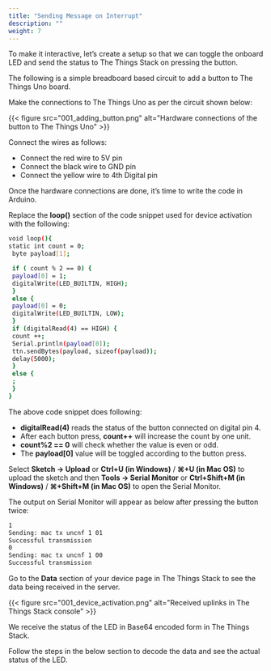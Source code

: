 ```yaml
---
title: "Sending Message on Interrupt"
description: ""
weight: 7
---
```


To make it interactive, let’s create a setup so that we can toggle the onboard LED  and send the status to The Things Stack on pressing the button.

The following is a simple breadboard based circuit to add a button to The Things Uno board.

Make the connections to The Things Uno as per the circuit shown below:

{{< figure src="001_adding_button.png" alt="Hardware connections of the button to The Things Uno" >}}

Connect the wires as follows:

- Connect the red wire to 5V pin 
- Connect the black wire to GND pin
- Connect the yellow wire to 4th Digital pin

Once the hardware connections are done, it’s time to write the code in Arduino.

Replace the **loop()** section of the code snippet used for device activation with the following:

```bash
void loop(){
static int count = 0;
 byte payload[1];

 if ( count % 2 == 0) {
 payload[0] = 1;
 digitalWrite(LED_BUILTIN, HIGH);
 }
 else {
 payload[0] = 0;
 digitalWrite(LED_BUILTIN, LOW);
 }
 if (digitalRead(4) == HIGH) {
 count ++;
 Serial.println(payload[0]);
 ttn.sendBytes(payload, sizeof(payload));
 delay(5000);
 }
 else {
 ;
 }
}
```

The above code snippet does following:

- **digitalRead(4)** reads the status of the button connected on digital pin 4.
- After each button press, **count++** will increase the count by one unit.
- **count%2 == 0** will check whether the value is even or odd.
- The **payload[0]** value will be toggled according to the button press.

Select **Sketch -> Upload** or **Ctrl+U (in Windows)** / **⌘+U (in Mac OS)** to upload the sketch and then **Tools -> Serial Monitor** or **Ctrl+Shift+M (in Windows)** / **⌘+Shift+M (in Mac OS)** to open the Serial Monitor.

The output on Serial Monitor will appear as below after pressing the button twice:

```bash
1
Sending: mac tx uncnf 1 01
Successful transmission
0
Sending: mac tx uncnf 1 00
Successful transmission
```

Go to the **Data** section of your device page in The Things Stack to see the data being received in the server.

{{< figure src="001_device_activation.png" alt="Received uplinks in The Things Stack console" >}}

We receive the status of the LED in Base64 encoded form in The Things Stack.

Follow the steps in the below section to decode the data and see the actual status of the LED.